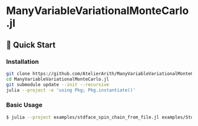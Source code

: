 # ManyVariableVariationalMonteCarlo.jl

## 🚀 Quick Start

### Installation

```bash
git clone https://github.com/AtelierArith/ManyVariableVariationalMonteCarlo.jl.git
cd ManyVariableVariationalMonteCarlo.jl
git submodule update --init --recursive
julia --project -e 'using Pkg; Pkg.instantiate()'
```

### Basic Usage

```sh
$ julia --project examples/stdface_spin_chain_from_file.jl examples/StdFace.def
```
